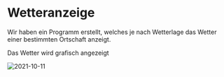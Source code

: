 # Wetteranzeige

Wir haben ein Programm erstellt, welches je nach Wetterlage das Wetter einer bestimmten Ortschaft anzeigt.

Das Wetter wird grafisch angezeigt



![2021-10-11](https://user-images.githubusercontent.com/89902538/136807593-71a2b96e-f4b9-47e6-87f7-7523554ceaed.png)
